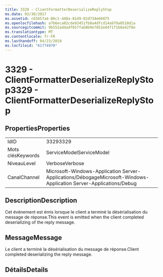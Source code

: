 ```yaml
---
title: 3329 - ClientFormatterDeserializeReplyStop
ms.date: 03/30/2017
ms.assetid: c65657a4-80c1-448a-81d9-02d734e66075
ms.openlocfilehash: a7b6eca02cde93451fb8a4dfcd14a979a0518d1a
ms.sourcegitcommit: 9b552addadfb57fab0b9e7852ed4f1f1b8a42f8e
ms.translationtype: MT
ms.contentlocale: fr-FR
ms.lasthandoff: 04/23/2019
ms.locfileid: "61774970"
---
```

# <a name="3329---clientformatterdeserializereplystop"></a><span data-ttu-id="23361-102">3329 - ClientFormatterDeserializeReplyStop</span><span class="sxs-lookup"><span data-stu-id="23361-102">3329 - ClientFormatterDeserializeReplyStop</span></span>
## <a name="properties"></a><span data-ttu-id="23361-103">Properties</span><span class="sxs-lookup"><span data-stu-id="23361-103">Properties</span></span>  
  
|||  
|-|-|  
|<span data-ttu-id="23361-104">Id</span><span class="sxs-lookup"><span data-stu-id="23361-104">ID</span></span>|<span data-ttu-id="23361-105">3329</span><span class="sxs-lookup"><span data-stu-id="23361-105">3329</span></span>|  
|<span data-ttu-id="23361-106">Mots clés</span><span class="sxs-lookup"><span data-stu-id="23361-106">Keywords</span></span>|<span data-ttu-id="23361-107">ServiceModel</span><span class="sxs-lookup"><span data-stu-id="23361-107">ServiceModel</span></span>|  
|<span data-ttu-id="23361-108">Niveau</span><span class="sxs-lookup"><span data-stu-id="23361-108">Level</span></span>|<span data-ttu-id="23361-109">Verbose</span><span class="sxs-lookup"><span data-stu-id="23361-109">Verbose</span></span>|  
|<span data-ttu-id="23361-110">Canal</span><span class="sxs-lookup"><span data-stu-id="23361-110">Channel</span></span>|<span data-ttu-id="23361-111">Microsoft-Windows-Application Server-Applications/Débogage</span><span class="sxs-lookup"><span data-stu-id="23361-111">Microsoft-Windows-Application Server-Applications/Debug</span></span>|  
  
## <a name="description"></a><span data-ttu-id="23361-112">Description</span><span class="sxs-lookup"><span data-stu-id="23361-112">Description</span></span>  
 <span data-ttu-id="23361-113">Cet événement est émis lorsque le client a terminé la désérialisation du message de réponse.</span><span class="sxs-lookup"><span data-stu-id="23361-113">This event is emitted when the client completed deserializing of the reply message.</span></span>  
  
## <a name="message"></a><span data-ttu-id="23361-114">Message</span><span class="sxs-lookup"><span data-stu-id="23361-114">Message</span></span>  
 <span data-ttu-id="23361-115">Le client a terminé la désérialisation du message de réponse.</span><span class="sxs-lookup"><span data-stu-id="23361-115">Client completed deserializing the reply message.</span></span>  
  
## <a name="details"></a><span data-ttu-id="23361-116">Détails</span><span class="sxs-lookup"><span data-stu-id="23361-116">Details</span></span>
